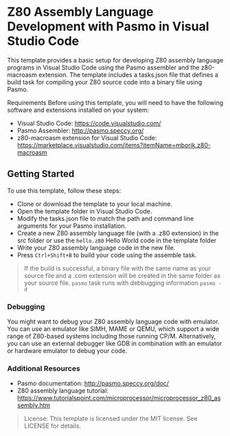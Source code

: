 # Z80 Assembly Language Development with Pasmo in Visual Studio Code

This template provides a basic setup for developing Z80 assembly language programs in Visual Studio Code using the Pasmo assembler and the z80-macroasm extension. The template includes a tasks.json file that defines a build task for compiling your Z80 source code into a binary file using Pasmo.

Requirements
Before using this template, you will need to have the following software and extensions installed on your system:

* Visual Studio Code: https://code.visualstudio.com/
* Pasmo Assembler: http://pasmo.speccy.org/
* z80-macroasm extension for Visual Studio Code: https://marketplace.visualstudio.com/items?itemName=mborik.z80-macroasm

## Getting Started

To use this template, follow these steps:

* Clone or download the template to your local machine.
* Open the template folder in Visual Studio Code.
* Modify the tasks.json file to match the path and command line arguments for your Pasmo installation.
* Create a new Z80 assembly language file (with a .z80 extension) in the src folder or use the `hello.z80` Hello World code in the template folder
* Write your Z80 assembly language code in the new file.
* Press `Ctrl+Shift+B` to build your code using the assemble task.

>If the build is successful, a binary file with the same name as your source file and a .com extension will be created in the same folder as your source file. `pasmo` task runs with debbugging information `pasmo -d`

### Debugging

You might want to debug your Z80 assembly language code with emulator. You can use an emulator like SIMH, MAME or QEMU, which support a wide range of Z80-based systems including those running CP/M. Alternatively, you can use an external debugger like GDB in combination with an emulator or hardware emulator to debug your code.

### Additional Resources

* Pasmo documentation: http://pasmo.speccy.org/doc/
* Z80 assembly language tutorial: https://www.tutorialspoint.com/microprocessor/microprocessor_z80_assembly.htm

>License: This template is licensed under the MIT license. See LICENSE for details.
